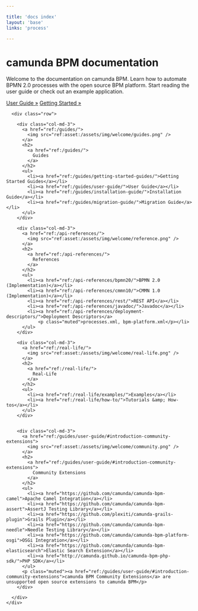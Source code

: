 ```yaml
---

title: 'docs index'
layout: 'base'
links: 'process'

---
```


<div class="jumbotron">
  <div class="container">
    <h1>camunda BPM documentation</h1>
    <p>Welcome to the documentation on camunda BPM. Learn how to automate BPMN 2.0 processes with the open source BPM platform. Start reading the user guide or check out an example application.</p>
    <p>
      <a class="btn btn-lg btn-primary" href="ref:/guides/user-guide/">User Guide »</a>
      <a class="btn btn-lg btn-default" href="ref:/guides/getting-started-guides/">Getting Started »</a>
    </p>
  </div>
</div>

<div class="container">
  <div class="row">
    <div class="col-md-12">

      <div class="row">

        <div class="col-md-3">
          <a href="ref:/guides/">
            <img src="ref:asset:/assets/img/welcome/guides.png" />
          </a>
          <h2>
            <a href="ref:/guides/">
              Guides
            </a>
          </h2>
          <ul>
            <li><a href="ref:/guides/getting-started-guides/">Getting Started Guides</a></li>
            <li><a href="ref:/guides/user-guide/">User Guide</a></li>
            <li><a href="ref:/guides/installation-guide/">Installation Guide</a></li>
            <li><a href="ref:/guides/migration-guide/">Migration Guide</a></li>
          </ul>
        </div>

        <div class="col-md-3">
          <a href="ref:/api-references/">
            <img src="ref:asset:/assets/img/welcome/reference.png" />
          </a>
          <h2>
            <a href="ref:/api-references/">
              References
            </a>
          </h2>
          <ul>
            <li><a href="ref:/api-references/bpmn20/">BPMN 2.0 (Implementation)</a></li>
            <li><a href="ref:/api-references/cmmn10/">CMMN 1.0 (Implementation)</a></li>
            <li><a href="ref:/api-references/rest/">REST API</a></li>
            <li><a href="ref:/api-references/javadoc/">Javadoc</a></li>
            <li><a href="ref:/api-references/deployment-descriptors/">Deployment Descriptors</a>
                <p class="muted">processes.xml, bpm-platform.xml</p></li>
          </ul>
        </div>

        <div class="col-md-3">
          <a href="ref:/real-life/">
            <img src="ref:asset:/assets/img/welcome/real-life.png" />
          </a>
          <h2>
            <a href="ref:/real-life/">
              Real-Life
            </a>
          </h2>
          <ul>
            <li><a href="ref:/real-life/examples/">Examples</a></li>
            <li><a href="ref:/real-life/how-to/">Tutorials &amp; How-tos</a></li>
          </ul>
        </div>


        <div class="col-md-3">
          <a href="ref:/guides/user-guide/#introduction-community-extensions">
            <img src="ref:asset:/assets/img/welcome/community.png" />
          </a>
          <h2>
            <a href="ref:/guides/user-guide/#introduction-community-extensions">
              Community Extensions
            </a>
          </h2>
          <ul>
            <li><a href="https://github.com/camunda/camunda-bpm-camel">Apache Camel Integration</a></li>
            <li><a href="https://github.com/camunda/camunda-bpm-assert">AssertJ Testing Library</a></li>
            <li><a href="https://github.com/plexiti/camunda-grails-plugin">Grails Plugin</a></li>
            <li><a href="https://github.com/camunda/camunda-bpm-needle">Needle Testing Library</a></li>
            <li><a href="https://github.com/camunda/camunda-bpm-platform-osgi">OSGi Integration</a></li>
            <li><a href="https://github.com/camunda/camunda-bpm-elasticsearch">Elastic Search Extension</a></li>
            <li><a href="http://camunda.github.io/camunda-bpm-php-sdk/">PHP SDK</a></li>
          </ul>
          <p class="muted"><a href="ref:/guides/user-guide/#introduction-community-extensions">camunda BPM Community Extensions</a> are unsupported open source extensions to camunda BPM</p>
        </div>

      </div>
    </div>
  </div>
</div>

<div class="push-down"></div>
